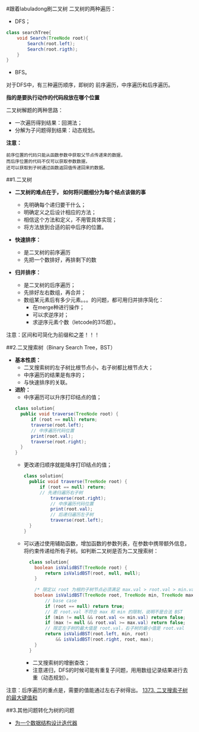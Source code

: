 #跟着labuladong刷二叉树
二叉树的两种遍历：
- DFS；
~~~java
class searchTree{
    void Search(TreeNode root){
        Search(root.left);
        Search(root.rigth);
    }
}
~~~
- BFS。

对于DFS中，有三种遍历顺序，即树的
前序遍历，中序遍历和后序遍历。

**指的是要执行动作的代码段放在哪个位置**

二叉树解题的两种思路：
- 一次遍历得到结果：回溯法；
- 分解为子问题得到结果：动态规划。 

**注意：**

    前序位置的代码只能从函数参数中获取父节点传递来的数据，
    而后序位置的代码不仅可以获取参数数据，
    还可以获取到子树通过函数返回值传递回来的数据。
    
##1.二叉树
- **二叉树的难点在于，
如何将问题细分为每个结点该做的事**

    - 先明确每个递归要干什么；
    - 明确定义之后设计相应的方法；
    - 相信这个方法和定义，不用管具体实现；
    - 将方法放到合适的前中后序的位置。

- **快速排序：**
    - 是二叉树的前序遍历
    - 先把一个数排好，再排剩下的数

- **归并排序：**
    - 是二叉树的后序遍历；
    - 先排好左右数组，再合并；
    - 数组某元素后有多少元素。。。的问题，都可用归并排序简化：
        - 在merge种进行操作；
        - 可以求逆序对；
        - 求逆序元素个数（letcode的315题）。

注意：区间和可简化为前缀和之差！！！

##2.二叉搜索树（Binary Search Tree，BST）
- **基本性质：**
    - 二叉搜索树的左子树比根节点小，右子树都比根节点大；
    - 中序遍历的结果是有序的；
    - 与快速排序的关联。
- **进阶：**
    - 中序遍历可以升序打印结点的值；
    ~~~java
  class solution{
      public void traverse(TreeNode root) {
          if (root == null) return;
          traverse(root.left);
          // 中序遍历代码位置
          print(root.val);
          traverse(root.right);
      }
  }
  ~~~
  - 更改递归顺序就能降序打印结点的值；
      ~~~java
    class solution{
        public void traverse(TreeNode root) {
            if (root == null) return;
            // 先递归遍历右子树
                traverse(root.right);
                // 中序遍历代码位置
                print(root.val);
                // 后递归遍历左子树
                traverse(root.left);
        }
    }
    ~~~
  - 可以通过使用辅助函数，增加函数的参数列表，在参数中携带额外信息，将约束传递给所有子树。如判断二叉树是否为二叉搜索树：
    ~~~java
      class solution{
        boolean isValidBST(TreeNode root) {
            return isValidBST(root, null, null);
        }
        
        /* 限定以 root 为根的子树节点必须满足 max.val > root.val > min.val */
        boolean isValidBST(TreeNode root, TreeNode min, TreeNode max) {
            // base case
            if (root == null) return true;
            // 若 root.val 不符合 max 和 min 的限制，说明不是合法 BST
            if (min != null && root.val <= min.val) return false;
            if (max != null && root.val >= max.val) return false;
            // 限定左子树的最大值是 root.val，右子树的最小值是 root.val
            return isValidBST(root.left, min, root) 
                && isValidBST(root.right, root, max);
        }
      }
    ~~~
    - 二叉搜索树的增删查改；
    - 注意递归，DFS的时候可能有重复子问题，用用数组记录结果进行去重（动态规划）。

注意：后序遍历的重点是，需要的值能通过左右子树得出。
[1373. 二叉搜索子树的最大键值和](https://leetcode-cn.com/problems/maximum-sum-bst-in-binary-tree/)

##3.其他问题转化为树的问题
- [为一个数据结构设计迭代器](https://mp.weixin.qq.com/s/uEmD5YVGG5LHQEmJQ2GSfw)
